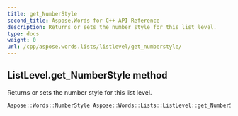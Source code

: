 ```yaml
---
title: get_NumberStyle
second_title: Aspose.Words for C++ API Reference
description: Returns or sets the number style for this list level. 
type: docs
weight: 0
url: /cpp/aspose.words.lists/listlevel/get_numberstyle/
---
```

## ListLevel.get_NumberStyle method


Returns or sets the number style for this list level.

```cpp
Aspose::Words::NumberStyle Aspose::Words::Lists::ListLevel::get_NumberStyle() const
```

